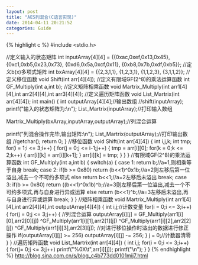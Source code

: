 ```yaml
---
layout: post
title: "AES列混合(C语言实现)"
date: 2014-04-11 20:21:52
categories: Guide
---
```

{% highlight c %}
#include <stdio.h>

//定义输入的状态矩阵
int inputArray[4][4] = {{0xac,0xef,0x13,0x45},
      {0xc1,0xb5,0x23,0x73},
      {0xd6,0x5a,0xcf,0x11},
      {0xb8,0x7b,0xdf,0xb5}};
//定义b(x)多项式矩阵
int bxArray[4][4] = {{2,3,1,1},
      {1,2,3,1},
      {1,1,2,3},
      {3,1,1,2}};
//定义移位函数
void Shift(int arr[4][4]);
//定义有限域GF(2^8)的乘法运算函数
int GF_Multiply(int a,int b);
//定义矩阵相乘函数
void Martrix_Multiply(int arr1[4][4],int arr2[4][4],int arr3[4][4]);
//定义遍历矩阵函数
void List_Martrix(int arr[4][4]);
int main()
{
 int outputArray[4][4];//输出数组
 //shift(inputArray);
 printf("输入的状态矩阵为:\n");
 List_Martrix(inputArray);//打印输入数组
 
 Martrix_Multiply(bxArray,inputArray,outputArray);//列混合运算
 
 printf("列混合操作完毕,输出矩阵:\n");
 List_Martrix(outputArray);//打印输出数组
 //getchar();
 return 0;
}
//移位函数
void Shift(int arr[4][4])
{
 int i,j,k;
 int tmp;
 for(i = 1;i <= 3;i++)
 {
  for(j = 0;j <= i-1;j++)
  {
   tmp = arr[i][0];
   for(k = 0;k <= 2;k++)
   {
    arr[i][k] = arr[i][k+1];
   }
   arr[i][k] = tmp;
  }
 }
}
//有限域GF(2^8)的乘法运算函数
int GF_Multiply(int a,int b)
{
 switch(a)
 {
  case 1:
    return b;//a=1,则相乘等于自身
   break;
  case 2:
   if(b >= 0x80)
    return (b<<1)^0x1b;//a=2则左移后第一位溢出,减去一个不可约多项式
   else
    return b<<1;//a=2左移后未溢出
   break;
  case 3:
   if(b >= 0x80)
    return ((b<<1)^0x1b)^b;//a=3则左移后第一位溢出,减去一个不可约多项式,再与自身进行异或运算
   else
    return (b<<1)^b;//a=3左移后未溢出,再与自身进行异或运算
   break;
 }
}
//矩阵相乘函数
void Martrix_Multiply(int arr1[4][4],int arr2[4][4],int outputArray[4][4])
{
 int i,j;//计数变量
 for(i = 0;i <= 3;i++)
 {
  for(j = 0;j <= 3;j++)
  {
   //列混合运算
   outputArray[i][j] = GF_Multiply(arr1[i][0],arr2[0][j])
        ^GF_Multiply(arr1[i][1],arr2[1][j])
        ^GF_Multiply(arr1[i][2],arr2[2][j])
        ^GF_Multiply(arr1[i][3],arr2[3][j]);
   //对进行移位操作时溢出的数据进行修正操作
   if(outputArray[i][j] >= 256)
    outputArray[i][j] -= 256;
  }
  j = 0;//计数器清零
 }
}
//遍历矩阵函数
void List_Martrix(int arr[4][4])
{
 int i,j;
 for(i = 0;i <= 3;i++)
 {
  for(j= 0;j <= 3;j++)
   printf("%0X\t",arr[i][j]);
  printf("\n");
 }
}
{% endhighlight %}
http://blog.sina.com.cn/s/blog_c4b773dd0101mij7.html